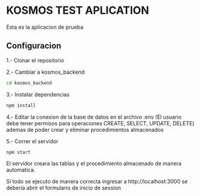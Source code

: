 # KOSMOS TEST APLICATION

Esta es la aplicacion de prueba

## Configuracion

1.- Clonar el repositorio

2.- Cambiar a kosmos_backend

```bash
cd kosmos_backend
```

3.- Instalar dependencias

```bash
npm install
```

4.- Editar la conexion de la base de datos en el archivo .env (El usuario debe tener permisos para operaciones CREATE, SELECT, UPDATE, DELETE) ademas de poder crear y eliminar procedimientos almacenados



5.- Correr el servidor
```bash
npm start
```

El servidor creara las tablas y el procedimiento almacenado de manera automatica.

Si todo se ejecuto de manera correcta ingresar a http://localhost:3000 se deberia abrir el formulario de inicio de session
 
